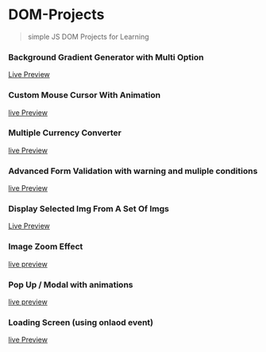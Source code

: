 # DOM-Projects

> simple JS DOM Projects for Learning

### Background Gradient Generator with Multi Option

[Live Preview](https://mohamed-ayman01.github.io/DOM-Projects/BG%20Generator/)

### Custom Mouse Cursor With Animation

[live Preview](https://mohamed-ayman01.github.io/DOM-Projects/Custom%20Cursor)

### Multiple Currency Converter

[live Preview](https://mohamed-ayman01.github.io/DOM-Projects/Multi%20Currency%20Converter/)

### Advanced Form Validation with warning and muliple conditions

[live Preview](https://mohamed-ayman01.github.io/DOM-Projects/form%20validation%20with%20messages/)

### Display Selected Img From A Set Of Imgs

[Live Preview](https://mohamed-ayman01.github.io/DOM-Projects/Display%20selected%20img/)

### Image Zoom Effect
[live preview](https://mohamed-ayman01.github.io/DOM-Projects/image%20zoom%20effect/)

### Pop Up / Modal with animations
[live preview](https://mohamed-ayman01.github.io/DOM-Projects/pop%20up%20-%20modal/)

### Loading Screen (using onlaod event)
[live Preview](https://mohamed-ayman01.github.io/DOM-Projects/Loading%20Screen%20(onload%20event)/)
